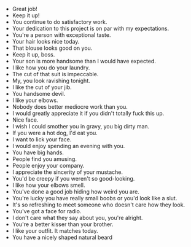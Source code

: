 * Great job!
* Keep it up!
* You continue to do satisfactory work.
* Your dedication to this project is on par with my expectations.
* You're a person with exceptional taste.
* Your hair looks nice today.
* That blouse looks good on you.
* Keep it up, boss.
* Your son is more handsome than I would have expected.
* I like how you do your laundry.
* The cut of that suit is impeccable.
* My, you look ravishing tonight.
* I like the cut of your jib.
* You handsome devil.
* I like your elbows.
* Nobody does better mediocre work than you.
* I would greatly appreciate it if you didn't totally fuck this up.
* Nice face.
* I wish I could smother you in gravy, you big dirty man.
* If you were a hot dog, I'd eat you.
* I want to lick your face.
* I would enjoy spending an evening with you.
* You have big hands.
* People find you amusing.
* People enjoy your company.
* I appreciate the sincerity of your mustache.
* You'd be creepy if you weren't so good-looking.
* I like how your elbows smell.
* You've done a good job hiding how weird you are.
* You're lucky you have really small boobs or you'd look like a slut.
* It's so refreshing to meet someone who doesn't care how they look.
* You've got a face for radio.
* I don't care what they say about you, you're alright.
* You're a better kisser than your brother.
* I like your outfit. It matches today.
* You have a nicely shaped natural beard
